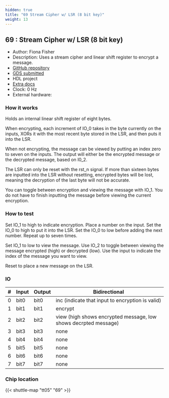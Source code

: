 ```yaml
---
hidden: true
title: "69 Stream Cipher w/ LSR (8 bit key)"
weight: 13
---
```


## 69 : Stream Cipher w/ LSR (8 bit key)

* Author: Fiona Fisher
* Description: Uses a stream cipher and linear shift register to encrypt a message.
* [GitHub repository](https://github.com/Fiona-CMU/streamcipher)
* [GDS submitted](https://github.com/Fiona-CMU/streamcipher/actions/runs/6713796630)
* HDL project
* [Extra docs]()
* Clock: 0 Hz
* External hardware: 



### How it works

Holds an internal linear shift register of eight bytes.

When encrypting, each increment of IO_0 takes in the byte currently on the inputs, XORs it with the most recent byte stored in the LSR, and then puts it into the LSR.

When not encrypting, the message can be viewed by putting an index zero to seven on the inputs. The output will either be the encrypted message or the decrypted message, based on I0_2.

The LSR can only be reset with the rst_n signal. If more than sixteen bytes are inputted into the LSR without resetting, encrypted bytes will be lost, meaning the decryption of the last byte will not be accurate.

You can toggle between encryption and viewing the message with IO_1. You do not have to finish inputting the message before viewing the current encryption.


### How to test

Set IO_1 to high to indicate encryption. Place a number on the input. Set the IO_0 to high to put it into the LSR. Set the IO_0 to low before adding the next number. Repeat up to seven times.

Set IO_1 to low to view the message. Use IO_2 to toggle between viewing the message encrypted (high) or decrypted (low). Use the input to indicate the index of the message you want to view.

Reset to place a new message on the LSR.


### IO

| # | Input        | Output       | Bidirectional      |
|---|--------------|--------------| -------------------|
| 0 | bit0  | bit0 | inc    (indicate that input to encryption is valid) |
| 1 | bit1  | bit1 | encrypt |
| 2 | bit2  | bit2 | view   (high shows encrypted message, low shows decrpted message) |
| 3 | bit3  | bit3 | none |
| 4 | bit4  | bit4 | none |
| 5 | bit5  | bit5 | none |
| 6 | bit6  | bit6 | none |
| 7 | bit7  | bit7 | none |

### Chip location

{{< shuttle-map "tt05" "69" >}}
